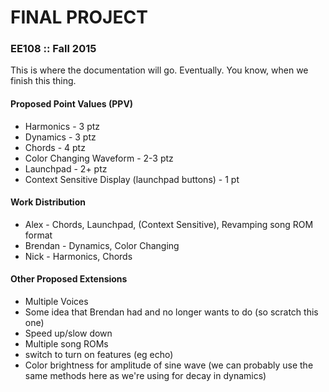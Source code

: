 # FINAL PROJECT
### EE108 :: Fall 2015

This is where the documentation will go.  Eventually.  You know, when we finish this thing.

#### Proposed Point Values (PPV)
- Harmonics - 3 ptz
- Dynamics - 3 ptz
- Chords - 4 ptz
- Color Changing Waveform - 2-3 ptz
- Launchpad - 2+ ptz
- Context Sensitive Display (launchpad buttons) - 1 pt

#### Work Distribution
- Alex - Chords, Launchpad, (Context Sensitive), Revamping song ROM format
- Brendan - Dynamics, Color Changing
- Nick - Harmonics, Chords

#### Other Proposed Extensions
- Multiple Voices
- Some idea that Brendan had and no longer wants to do (so scratch this one)
- Speed up/slow down
- Multiple song ROMs
- switch to turn on features (eg echo)
- Color brightness for amplitude of sine wave (we can probably use the same methods here as we're using for decay in dynamics)
